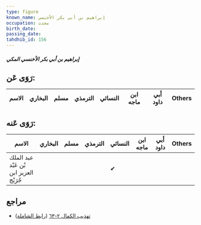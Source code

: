 ```yaml
---
type: figure
known_name: إبراهيم بن أبي بكر الأخنسي
occupation: محدث
birth_date:
passing_date:
tahdhib_id: 156
---
```

##### إبراهيم بن أبي بكر الأخنسي المكي

## رَوَى عَن:
| الاسم | البخاري | مسلم | الترمذي | النسائي | ابن ماجه | أبي داود | Others |
| ----- | ------- | ---- | ------- | ------- | -------- | -------- | ------ |
## رَوَى عَنه:
| الاسم                                  | البخاري | مسلم | الترمذي | النسائي | ابن ماجه | أبي داود | Others |
| -------------------------------------- | ------- | ---- | ------- | ------- | -------- | -------- | ------ |
| عبد الملك بْن عَبْد العزيز ابن جُرَيْج |         |      |         | ✔       |          |          |        |
## مراجع
- [تهذيب الكمال ٢-٦٣](obsidian://open?vault=Tahdhib-al-Kamal&file=Figures/١٥٦-إبراهيم%20بن%20أبي%20بكر%20الأخنسي%20المكي) ([رابط الشاملة](https://shamela.ws/book/3722/544))